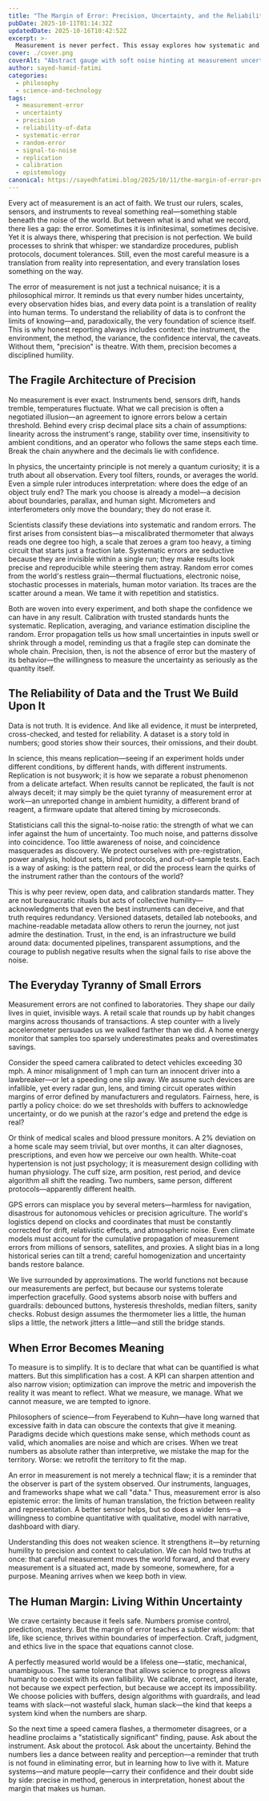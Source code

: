 ```yaml
---
title: "The Margin of Error: Precision, Uncertainty, and the Reliability of Data"
pubDate: 2025-10-11T01:14:32Z
updatedDate: 2025-10-16T10:42:52Z
excerpt: >-
  Measurement is never perfect. This essay explores how systematic and random errors shape what we can know, why replication and calibration matter, and how humility restores meaning to precision.
cover: ./cover.png
coverAlt: "Abstract gauge with soft noise hinting at measurement uncertainty"
author: sayed-hamid-fatimi
categories:
  - philosophy
  - science-and-technology
tags:
  - measurement-error
  - uncertainty
  - precision
  - reliability-of-data
  - systematic-error
  - random-error
  - signal-to-noise
  - replication
  - calibration
  - epistemology
canonical: https://sayedhfatimi.blog/2025/10/11/the-margin-of-error-precision-uncertainty-and-the-reliability-of-data/
---
```


Every act of measurement is an act of faith.
We trust our rulers, scales, sensors, and instruments to reveal something real—something stable beneath the noise of the world. But between what is and what we record, there lies a gap: the error. Sometimes it is infinitesimal, sometimes decisive. Yet it is always there, whispering that precision is not perfection. We build processes to shrink that whisper: we standardize procedures, publish protocols, document tolerances. Still, even the most careful measure is a translation from reality into representation, and every translation loses something on the way.

The error of measurement is not just a technical nuisance; it is a philosophical mirror. It reminds us that every number hides uncertainty, every observation hides bias, and every data point is a translation of reality into human terms. To understand the reliability of data is to confront the limits of knowing—and, paradoxically, the very foundation of science itself. This is why honest reporting always includes context: the instrument, the environment, the method, the variance, the confidence interval, the caveats. Without them, "precision" is theatre. With them, precision becomes a disciplined humility.

## The Fragile Architecture of Precision

No measurement is ever exact. Instruments bend, sensors drift, hands tremble, temperatures fluctuate. What we call precision is often a negotiated illusion—an agreement to ignore errors below a certain threshold. Behind every crisp decimal place sits a chain of assumptions: linearity across the instrument's range, stability over time, insensitivity to ambient conditions, and an operator who follows the same steps each time. Break the chain anywhere and the decimals lie with confidence.

In physics, the uncertainty principle is not merely a quantum curiosity; it is a truth about all observation. Every tool filters, rounds, or averages the world. Even a simple ruler introduces interpretation: where does the edge of an object truly end? The mark you choose is already a model—a decision about boundaries, parallax, and human sight. Micrometers and interferometers only move the boundary; they do not erase it.

Scientists classify these deviations into systematic and random errors. The first arises from consistent bias—a miscalibrated thermometer that always reads one degree too high, a scale that zeroes a gram too heavy, a timing circuit that starts just a fraction late. Systematic errors are seductive because they are invisible within a single run; they make results look precise and reproducible while steering them astray. Random error comes from the world's restless grain—thermal fluctuations, electronic noise, stochastic processes in materials, human motor variation. Its traces are the scatter around a mean. We tame it with repetition and statistics.

Both are woven into every experiment, and both shape the confidence we can have in any result. Calibration with trusted standards hunts the systematic. Replication, averaging, and variance estimation discipline the random. Error propagation tells us how small uncertainties in inputs swell or shrink through a model, reminding us that a fragile step can dominate the whole chain. Precision, then, is not the absence of error but the mastery of its behavior—the willingness to measure the uncertainty as seriously as the quantity itself.

## The Reliability of Data and the Trust We Build Upon It

Data is not truth. It is evidence. And like all evidence, it must be interpreted, cross-checked, and tested for reliability. A dataset is a story told in numbers; good stories show their sources, their omissions, and their doubt.

In science, this means replication—seeing if an experiment holds under different conditions, by different hands, with different instruments. Replication is not busywork; it is how we separate a robust phenomenon from a delicate artefact. When results cannot be replicated, the fault is not always deceit; it may simply be the quiet tyranny of measurement error at work—an unreported change in ambient humidity, a different brand of reagent, a firmware update that altered timing by microseconds.

Statisticians call this the signal-to-noise ratio: the strength of what we can infer against the hum of uncertainty. Too much noise, and patterns dissolve into coincidence. Too little awareness of noise, and coincidence masquerades as discovery. We protect ourselves with pre-registration, power analysis, holdout sets, blind protocols, and out-of-sample tests. Each is a way of asking: is the pattern real, or did the process learn the quirks of the instrument rather than the contours of the world?

This is why peer review, open data, and calibration standards matter. They are not bureaucratic rituals but acts of collective humility—acknowledgments that even the best instruments can deceive, and that truth requires redundancy. Versioned datasets, detailed lab notebooks, and machine-readable metadata allow others to rerun the journey, not just admire the destination. Trust, in the end, is an infrastructure we build around data: documented pipelines, transparent assumptions, and the courage to publish negative results when the signal fails to rise above the noise.

## The Everyday Tyranny of Small Errors

Measurement errors are not confined to laboratories. They shape our daily lives in quiet, invisible ways. A retail scale that rounds up by habit changes margins across thousands of transactions. A step counter with a lively accelerometer persuades us we walked farther than we did. A home energy monitor that samples too sparsely underestimates peaks and overestimates savings.

Consider the speed camera calibrated to detect vehicles exceeding 30 mph. A minor misalignment of 1 mph can turn an innocent driver into a lawbreaker—or let a speeding one slip away. We assume such devices are infallible, yet every radar gun, lens, and timing circuit operates within margins of error defined by manufacturers and regulators. Fairness, here, is partly a policy choice: do we set thresholds with buffers to acknowledge uncertainty, or do we punish at the razor's edge and pretend the edge is real?

Or think of medical scales and blood pressure monitors. A 2% deviation on a home scale may seem trivial, but over months, it can alter diagnoses, prescriptions, and even how we perceive our own health. White-coat hypertension is not just psychology; it is measurement design colliding with human physiology. The cuff size, arm position, rest period, and device algorithm all shift the reading. Two numbers, same person, different protocols—apparently different health.

GPS errors can misplace you by several meters—harmless for navigation, disastrous for autonomous vehicles or precision agriculture. The world's logistics depend on clocks and coordinates that must be constantly corrected for drift, relativistic effects, and atmospheric noise. Even climate models must account for the cumulative propagation of measurement errors from millions of sensors, satellites, and proxies. A slight bias in a long historical series can tilt a trend; careful homogenization and uncertainty bands restore balance.

We live surrounded by approximations. The world functions not because our measurements are perfect, but because our systems tolerate imperfection gracefully. Good systems absorb noise with buffers and guardrails: debounced buttons, hysteresis thresholds, median filters, sanity checks. Robust design assumes the thermometer lies a little, the human slips a little, the network jitters a little—and still the bridge stands.

## When Error Becomes Meaning

To measure is to simplify. It is to declare that what can be quantified is what matters. But this simplification has a cost. A KPI can sharpen attention and also narrow vision; optimization can improve the metric and impoverish the reality it was meant to reflect. What we measure, we manage. What we cannot measure, we are tempted to ignore.

Philosophers of science—from Feyerabend to Kuhn—have long warned that excessive faith in data can obscure the contexts that give it meaning. Paradigms decide which questions make sense, which methods count as valid, which anomalies are noise and which are crises. When we treat numbers as absolute rather than interpretive, we mistake the map for the territory. Worse: we retrofit the territory to fit the map.

An error in measurement is not merely a technical flaw; it is a reminder that the observer is part of the system observed. Our instruments, languages, and frameworks shape what we call "data." Thus, measurement error is also epistemic error: the limits of human translation, the friction between reality and representation. A better sensor helps, but so does a wider lens—a willingness to combine quantitative with qualitative, model with narrative, dashboard with diary.

Understanding this does not weaken science. It strengthens it—by returning humility to precision and context to calculation. We can hold two truths at once: that careful measurement moves the world forward, and that every measurement is a situated act, made by someone, somewhere, for a purpose. Meaning arrives when we keep both in view.

## The Human Margin: Living Within Uncertainty

We crave certainty because it feels safe. Numbers promise control, prediction, mastery. But the margin of error teaches a subtler wisdom: that life, like science, thrives within boundaries of imperfection. Craft, judgment, and ethics live in the space that equations cannot close.

A perfectly measured world would be a lifeless one—static, mechanical, unambiguous. The same tolerance that allows science to progress allows humanity to coexist with its own fallibility. We calibrate, correct, and iterate, not because we expect perfection, but because we accept its impossibility. We choose policies with buffers, design algorithms with guardrails, and lead teams with slack—not wasteful slack, human slack—the kind that keeps a system kind when the numbers are sharp.

So the next time a speed camera flashes, a thermometer disagrees, or a headline proclaims a "statistically significant" finding, pause. Ask about the instrument. Ask about the protocol. Ask about the uncertainty. Behind the numbers lies a dance between reality and perception—a reminder that truth is not found in eliminating error, but in learning how to live with it. Mature systems—and mature people—carry their confidence and their doubt side by side: precise in method, generous in interpretation, honest about the margin that makes us human.
